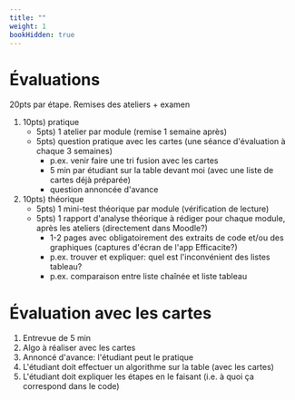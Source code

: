 ```yaml
---
title: ""
weight: 1
bookHidden: true
---
```



# Évaluations

20pts par étape. Remises des ateliers + examen

1. 10pts) pratique
    * 5pts) 1 atelier par module (remise 1 semaine après)
    * 5pts) question pratique avec les cartes (une séance d'évaluation à chaque 3 semaines)
        * p.ex. venir faire une tri fusion avec les cartes
        * 5 min par étudiant sur la table devant moi (avec une liste de cartes déjà préparée)
        * question annoncée d'avance
1. 10pts) théorique
    * 5pts) 1 mini-test théorique par module (vérification de lecture)
    * 5pts) 1 rapport d'analyse théorique à rédiger pour chaque module, après les ateliers (directement dans Moodle?)
        * 1-2 pages avec obligatoirement des extraits de code et/ou des graphiques (captures d'écran de l'app Efficacite?)
        * p.ex. trouver et expliquer: quel est l'inconvénient des listes tableau?
        * p.ex. comparaison entre liste chaînée et liste tableau

# Évaluation avec les cartes

1. Entrevue de 5 min
1. Algo à réaliser avec les cartes
1. Annoncé d'avance: l'étudiant peut le pratique
1. L'étudiant doit effectuer un algorithme sur la table (avec les cartes)
1. L'étudiant doit expliquer les étapes en le faisant (i.e. à quoi ça correspond dans le code)

